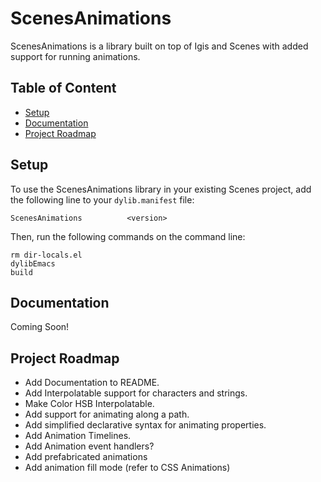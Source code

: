 # ScenesAnimations

ScenesAnimations is a library built on top of Igis and Scenes with added support for running animations.

## Table of Content
- [Setup](#setup)
- [Documentation](#documentation)
- [Project Roadmap](#project-roadmap)

## Setup

To use the ScenesAnimations library in your existing Scenes project, add the following line to your `dylib.manifest` file:

```shell
ScenesAnimations          <version>
```

Then, run the following commands on the command line:

```shell
rm dir-locals.el
dylibEmacs
build
```

## Documentation

Coming Soon!

## Project Roadmap
- Add Documentation to README.
- Add Interpolatable support for characters and strings.
- Make Color HSB Interpolatable.
- Add support for animating along a path.
- Add simplified declarative syntax for animating properties.
- Add Animation Timelines.
- Add Animation event handlers?
- Add prefabricated animations
- Add animation fill mode (refer to CSS Animations)
